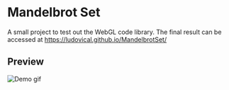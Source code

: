 # Mandelbrot Set

A small project to test out the WebGL code library. The final result can be accessed at
https://ludovical.github.io/MandelbrotSet/

## Preview
![Demo gif](https://github.com/LudovicAL/MandelbrotSet/blob/main/Demo.gif?raw=true)
